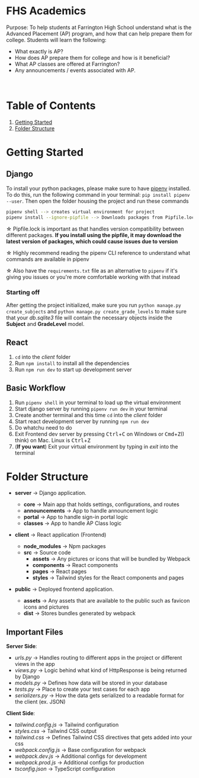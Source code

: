 # FHS Academics

Purpose: To help students at Farrington High School understand what is the Advanced Placement (AP) program, and 
how that can help prepare them for college. Students will learn the following: 

- What exactly is AP? 
- How does AP prepare them for college and how is it beneficial? 
- What AP classes are offered at Farrington? 
- Any announcements / events associated with AP. 

<br> 

# Table of Contents

1. [Getting Started](#Getting-Started)
2. [Folder Structure](#Folder-Structure)


# Getting Started

## Django

To install your python packages, please make sure to have [pipenv](https://pipenv.pypa.io/en/latest/) installed. To do this, run the following command in your terminal: `pip install pipenv --user`. Then open the folder housing the project and run these commands

```bash
pipenv shell --> creates virtual environment for project
pipenv install --ignore-pipfile --> Downloads packages from Pipfile.lock
```

&#x2606; Pipfile.lock is important as that handles version compatibility between different packages. **If you install using the pipfile, it may download the latest version of packages, which could cause issues due to version** 

&#x2606; Highly recommend reading the pipenv CLI reference to understand what commands are available in pipenv 

&#x2606; Also have the `requirements.txt` file as an alternative to `pipenv` if it's giving you issues or you're more comfortable working with that instead

### Starting off

After getting the project initialized, make sure you run `python manage.py create_subjects` and `python manage.py create_grade_levels` to make sure that your *db.sqlite3* file will contain the necessary objects inside the **Subject** and **GradeLevel** model. 

## React

1. `cd` into the *client* folder
2. Run `npm install` to install all the dependencies
3. Run `npm run dev` to start up development server


## Basic Workflow

1. Run `pipenv shell` in your terminal to load up the virtual environment 
2. Start django server by running `pipenv run dev` in your terminal
3. Create another terminal and this time `cd` into the *client* folder
4. Start react development server by running `npm run dev`
5. Do whatchu need to do
6. Exit Frontend dev server by pressing <kbd>Ctrl</kbd>+<kbd>C</kbd> on Windows or <kbd>Cmd</kbd>+<kbd>Z</kbd>(I think) on Mac. Linux is <kbd>Ctrl</kbd>+<kbd>Z</kbd>
6. (**If you want**) Exit your virtual environment by typing in *exit* into the terminal


# Folder Structure

- **server** &rarr; Django application. 
    - **core** &rarr; Main app that holds settings, configurations, and routes
    - **announcements** &rarr; App to handle announcement logic
    - **portal** &rarr; App to handle sign-in portal logic 
    - **classes** &rarr; App to handle AP Class logic

- **client** &rarr; React application (Frontend) 
    - **node_modules** &rarr; Npm packages 
    - **src** &rarr; Source code
        - **assets** &rarr; Any pictures or icons that will be bundled by Webpack
        - **components** &rarr; React components
        - **pages** &rarr; React pages
        - **styles** &rarr; Tailwind styles for the React components and pages

- **public** &rarr; Deployed frontend application.
    - **assets** &rarr; Any assets that are available to the public such as favicon icons and pictures 
    - **dist** &rarr; Stores bundles generated by webpack 

## Important Files

**Server Side**: 

- *urls.py* &rarr; Handles routing to different apps in the project or different views in the app
- *views.py* &rarr; Logic behind what kind of HttpResponse is being returned by Django 
- *models.py* &rarr; Defines how data will be stored in your database 
- *tests.py* &rarr; Place to create your test cases for each app
- *serializers.py* &rarr; How the data gets serialized to a readable format for the client (ex. JSON)

**Client Side**: 

- *tailwind.config.js* &rarr; Tailwind configuration
- *styles.css* &rarr; Tailwind CSS output 
- *tailwind.css* &rarr; Defines Tailwind CSS directives that gets added into your css
- *webpack.config.js* &rarr; Base configuration for webpack
- *webpack.dev.js* &rarr; Additional configs for development
- *webpack.prod.js* &rarr; Additional configs for production
- *tsconfig.json* &rarr; TypeScript configuration